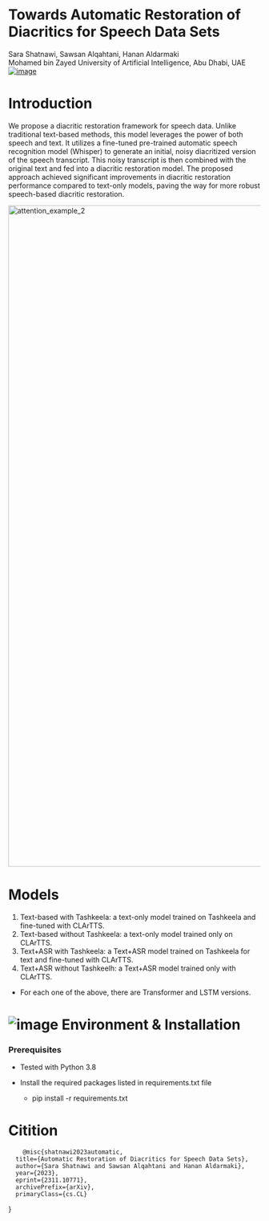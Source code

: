 # Towards Automatic Restoration of Diacritics for Speech Data Sets
Sara Shatnawi, Sawsan Alqahtani, Hanan Aldarmaki <br> 
Mohamed bin Zayed University of Artificial Intelligence, Abu Dhabi, UAE <br>
[![image](https://github.com/SaraShatnawi/Diacritization/assets/49264609/11fcd298-8569-417a-93f8-fbd3d6764dd2)](https://arxiv.org/abs/2311.10771)

# Introduction
We propose a diacritic restoration framework for speech data. Unlike traditional text-based methods, this model leverages the power of both speech and text. It utilizes a fine-tuned pre-trained automatic speech recognition model (Whisper) to generate an initial, noisy diacritized version of the speech transcript. This noisy transcript is then combined with the original text and fed into a diacritic restoration model.  The proposed approach achieved significant improvements in diacritic restoration performance compared to text-only models, paving the way for more robust speech-based diacritic restoration.

<img width="1318" alt="attention_example_2" src="https://github.com/SaraShatnawi/Diacritization/assets/49264609/09e84346-5682-49a0-aa57-4a2e5a34f7ef">

# Models
1. Text-based with Tashkeela: a text-only model trained on Tashkeela and fine-tuned with CLArTTS.
2. Text-based without Tashkeela: a text-only model trained only on CLArTTS.
3. Text+ASR with Tashkeela: a Text+ASR model trained on Tashkeela for text and fine-tuned with CLArTTS.
4. Text+ASR without Tashkeelh: a Text+ASR model trained only with CLArTTS.
* For each one of the above, there are Transformer and LSTM versions.
# ![image](https://github.com/SaraShatnawi/Diacritization/assets/49264609/19d1f469-f0fc-4346-9dc8-38c017dbd8fc) Environment & Installation
<h3> Prerequisites</h3>


* Tested with Python 3.8
* Install the required packages listed in requirements.txt file

   * pip install -r requirements.txt

 # Citition
        @misc{shatnawi2023automatic,                                                                            
      title={Automatic Restoration of Diacritics for Speech Data Sets}, 
      author={Sara Shatnawi and Sawsan Alqahtani and Hanan Aldarmaki},
      year={2023},
      eprint={2311.10771},
      archivePrefix={arXiv},
      primaryClass={cs.CL}
}

